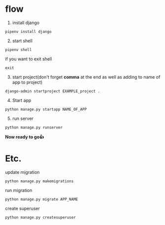 # flow

1. install django

```
pipenv install django
```

2. start shell

```
pipenv shell
```

if you want to exit shell

```
exit
```

3. start project(don't forget **comma** at the end as well as adding to name of app to project)

```
django-admin startproject EXAMPLE_project .
```

4. Start app

```
python manage.py startapp NAME_OF_APP
```

5. run server

```
python manage.py runserver
```

**Now ready to go👍**

# Etc.

update migration

```
python manage.py makemigrations
```

run migration

```
python manage.py migrate APP_NAME
```

create superuser

```
python manage.py createsuperuser
```
